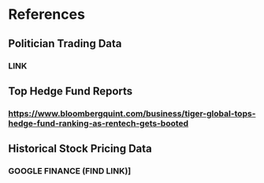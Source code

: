 # References
## Politician Trading Data
### LINK
## Top Hedge Fund Reports
### https://www.bloombergquint.com/business/tiger-global-tops-hedge-fund-ranking-as-rentech-gets-booted
## Historical Stock Pricing Data
### GOOGLE FINANCE (FIND LINK)]
